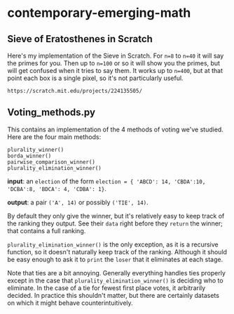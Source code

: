 # contemporary-emerging-math

## Sieve of Eratosthenes in Scratch

Here's my implementation of the Sieve in Scratch. For `n=8` to `n=40` it will say the primes for you. Then up to `n=100` or so it will show you the primes, but will get confused when it tries to say them. It works up to `n=400`, but at that point each box is a single pixel, so it's not particularly useful.

    https://scratch.mit.edu/projects/224135505/

## Voting_methods.py

This contains an implementation of the 4 methods of voting we've studied. Here are the four main methods:

    plurality_winner()
    borda_winner()
    pairwise_comparison_winner()
    plurality_elimination_winner()

**input**: an `election` of the form `election = { 'ABCD': 14, 'CBDA':10, 'DCBA':8, 'BDCA': 4, 'CDBA': 1}`.

**output**: a pair `('A', 14)` or possibly `('TIE', 14)`.

By default they only give the winner, but it's relatively easy to keep track of the ranking they output. See their `data` right before they `return` the winner; that contains a full ranking.

`plurality_elimination_winner()` is the only exception, as it is a recursive function, so it doesn't naturally keep track of the ranking. Although it should be easy enough to ask it to `print` the `loser` that it eliminates at each stage.

Note that ties are a bit annoying. Generally everything handles ties properly except in the case that `plurality_elimination_winner()` is deciding who to eliminate. In the case of a tie for fewest first place votes, it arbitrarily decided. In practice this shouldn't matter, but there are certainly datasets on which it might behave counterintuitively.
